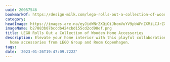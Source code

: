 ```yaml
---
uuid: 20057546
bookmarkOf: https://design-milk.com/lego-rolls-out-a-collection-of-wooden-home-accessories/?utm_source=dlvr.it
category: 
headImage: https://images.are.na/eyJidWNrZXQiOiJhcmVuYV9pbWFnZXMiLCJrZXkiOiIyMDA1NzU0Ni9vcmlnaW5hbF9iMjc4ODNiMDdiY2NkYjQyNGNiZDE1NWNkMmNkOThlZi5wbmciLCJlZGl0cyI6eyJyZXNpemUiOnsid2lkdGgiOjEyMDAsImhlaWdodCI6MTIwMCwiZml0IjoiaW5zaWRlIiwid2l0aG91dEVubGFyZ2VtZW50Ijp0cnVlfSwid2VicCI6eyJxdWFsaXR5Ijo5MH0sImpwZWciOnsicXVhbGl0eSI6OTB9LCJyb3RhdGUiOm51bGx9fQ==?bc=0
imageName: b27883b07bccdb424cbd155cd2cd98ef.png
title: LEGO Rolls Out a Collection of Wooden Home Accessories
description: Elevate your home interior with this playful collaboration of wooden
  home accessories from LEGO Group and Room Copenhagen.
tags: 
date: '2023-01-26T19:47:09.722Z'
---
```

